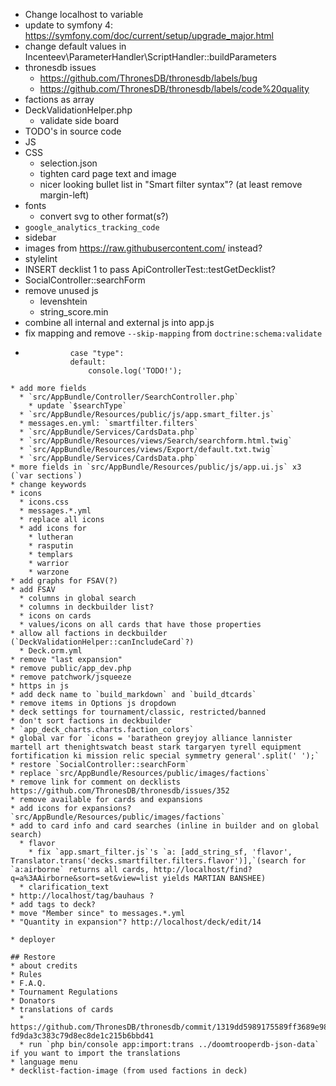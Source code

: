 * Change localhost to variable
* update to symfony 4: https://symfony.com/doc/current/setup/upgrade_major.html
* change default values in Incenteev\ParameterHandler\ScriptHandler::buildParameters
* thronesdb issues
  * https://github.com/ThronesDB/thronesdb/labels/bug
  * https://github.com/ThronesDB/thronesdb/labels/code%20quality
* factions as array
* DeckValidationHelper.php
  * validate side board
* TODO's in source code
* JS
* CSS
  * selection.json
  * tighten card page text and image
  * nicer looking bullet list in "Smart filter syntax"? (at least remove margin-left)
* fonts
  * convert svg to other format(s?)
* `google_analytics_tracking_code`
* sidebar
* images from https://raw.githubusercontent.com/ instead?
* stylelint
* INSERT decklist 1 to pass ApiControllerTest::testGetDecklist?
* SocialController::searchForm
* remove unused js
  * levenshtein
  * string_score.min
* combine all internal and external js into app.js
* fix mapping and remove `--skip-mapping` from `doctrine:schema:validate`
* ```        switch (deck.sort_type) {
            case "type":
            default:
                console.log('TODO!');
```
* add more fields
  * `src/AppBundle/Controller/SearchController.php`
    * update `$searchType`
  * `src/AppBundle/Resources/public/js/app.smart_filter.js`
  * messages.en.yml: `smartfilter.filters`
  * `src/AppBundle/Services/CardsData.php`
  * `src/AppBundle/Resources/views/Search/searchform.html.twig`
  * `src/AppBundle/Resources/views/Export/default.txt.twig`
  * `src/AppBundle/Services/CardsData.php`
* more fields in `src/AppBundle/Resources/public/js/app.ui.js` x3 (`var sections`)
* change keywords
* icons
  * icons.css
  * messages.*.yml
  * replace all icons
  * add icons for
    * lutheran
    * rasputin
    * templars
    * warrior
    * warzone
* add graphs for FSAV(?)
* add FSAV
  * columns in global search
  * columns in deckbuilder list?
  * icons on cards
  * values/icons on all cards that have those properties
* allow all factions in deckbuilder (`DeckValidationHelper::canIncludeCard`?)
  * Deck.orm.yml
* remove "last expansion"
* remove public/app_dev.php
* remove patchwork/jsqueeze
* https in js
* add deck name to `build_markdown` and `build_dtcards`
* remove items in Options js dropdown
* deck settings for tournament/classic, restricted/banned
* don't sort factions in deckbuilder
* `app_deck_charts.charts.faction_colors`
* global var for `icons = 'baratheon greyjoy alliance lannister martell art thenightswatch beast stark targaryen tyrell equipment fortification ki mission relic special symmetry general'.split(' ');`
* restore `SocialController::searchForm`
* replace `src/AppBundle/Resources/public/images/factions`
* remove link for comment on decklists https://github.com/ThronesDB/thronesdb/issues/352
* remove available for cards and expansions
* add icons for expansions? `src/AppBundle/Resources/public/images/factions`
* add to card info and card searches (inline in builder and on global search)
  * flavor
    * fix `app.smart_filter.js`'s `a: [add_string_sf, 'flavor', Translator.trans('decks.smartfilter.filters.flavor')],`(search for `a:airborne` returns all cards, http://localhost/find?q=a%3AAirborne&sort=set&view=list yields MARTIAN BANSHEE)
  * clarification_text
* http://localhost/tag/bauhaus ?
* add tags to deck?
* move "Member since" to messages.*.yml
* "Quantity in expansion"? http://localhost/deck/edit/14

* deployer

## Restore
* about credits
* Rules
* F.A.Q.
* Tournament Regulations
* Donators
* translations of cards
  * https://github.com/ThronesDB/thronesdb/commit/1319dd5989175589ff3689e9891bba477fd5a573#diff-fd9da3c383c79d8ec8de1c215b6bbd41
  * run `php bin/console app:import:trans ../doomtrooperdb-json-data` if you want to import the translations
* language menu
* decklist-faction-image (from used factions in deck)
